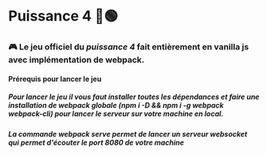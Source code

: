 # Puissance 4 🔴🟢

### 🎮 Le jeu officiel du _puissance 4_ fait entièrement en **vanilla js** avec implémentation de **webpack**.

#### Prérequis pour lancer le jeu

##### Pour lancer le jeu il vous faut installer toutes les dépendances et faire une installation de **webpack** globale _(npm i -D && npm i -g **webpack webpack-cli**)_ pour lancer le serveur sur votre machine en local.

##### La commande **webpack serve** permet de lancer un serveur websocket qui permet d'écouter le port 8080 de votre machine
